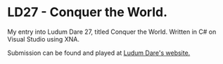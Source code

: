 # LD27 - Conquer the World.

My entry into Ludum Dare 27, titled Conquer the World.  Written in C# on Visual Studio using XNA.

Submission can be found and played at [Ludum Dare's website.](http://ludumdare.com/compo/ludum-dare-27/?action=preview&uid=20946)
